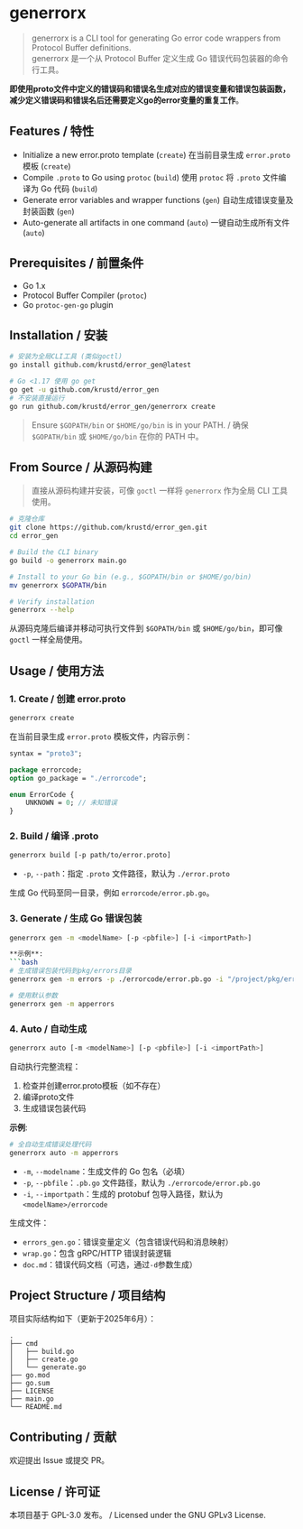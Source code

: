 # generrorx

> generrorx is a CLI tool for generating Go error code wrappers from Protocol Buffer definitions.  
> generrorx 是一个从 Protocol Buffer 定义生成 Go 错误代码包装器的命令行工具。

**即使用proto文件中定义的错误码和错误名生成对应的错误变量和错误包装函数，减少定义错误码和错误名后还需要定义go的error变量的重复工作**。

## Features / 特性

- Initialize a new error.proto template (`create`)
  在当前目录生成 `error.proto` 模板 (`create`)
- Compile `.proto` to Go using `protoc` (`build`)
  使用 `protoc` 将 `.proto` 文件编译为 Go 代码 (`build`)
- Generate error variables and wrapper functions (`gen`)
  自动生成错误变量及封装函数 (`gen`)
- Auto-generate all artifacts in one command (`auto`)
  一键自动生成所有文件 (`auto`)

## Prerequisites / 前置条件

- Go 1.x  
- Protocol Buffer Compiler (`protoc`)  
- Go `protoc-gen-go` plugin

## Installation / 安装

```bash
# 安装为全局CLI工具 (类似goctl)
go install github.com/krustd/error_gen@latest

# Go <1.17 使用 go get
go get -u github.com/krustd/error_gen
# 不安装直接运行
go run github.com/krustd/error_gen/generrorx create
```
>
> Ensure `$GOPATH/bin` or `$HOME/go/bin` is in your PATH. / 确保 `$GOPATH/bin` 或 `$HOME/go/bin` 在你的 PATH 中。
## From Source / 从源码构建

> 直接从源码构建并安装，可像 `goctl` 一样将 `generrorx` 作为全局 CLI 工具使用。

```bash
# 克隆仓库
git clone https://github.com/krustd/error_gen.git
cd error_gen

# Build the CLI binary
go build -o generrorx main.go

# Install to your Go bin (e.g., $GOPATH/bin or $HOME/go/bin)
mv generrorx $GOPATH/bin

# Verify installation
generrorx --help
```

从源码克隆后编译并移动可执行文件到 `$GOPATH/bin` 或 `$HOME/go/bin`，即可像 `goctl` 一样全局使用。

## Usage / 使用方法

### 1. Create / 创建 error.proto

```bash
generrorx create
```

在当前目录生成 `error.proto` 模板文件，内容示例：

```proto
syntax = "proto3";

package errorcode;
option go_package = "./errorcode";

enum ErrorCode {
    UNKNOWN = 0; // 未知错误
}
```

### 2. Build / 编译 .proto

```bash
generrorx build [-p path/to/error.proto]
```

- `-p`, `--path`：指定 `.proto` 文件路径，默认为 `./error.proto`

生成 Go 代码至同一目录，例如 `errorcode/error.pb.go`。

### 3. Generate / 生成 Go 错误包装

```bash
generrorx gen -m <modelName> [-p <pbfile>] [-i <importPath>]

**示例**:
```bash
# 生成错误包装代码到pkg/errors目录
generrorx gen -m errors -p ./errorcode/error.pb.go -i "/project/pkg/errors"

# 使用默认参数
generrorx gen -m apperrors
```

### 4. Auto / 自动生成

```bash
generrorx auto [-m <modelName>] [-p <pbfile>] [-i <importPath>]
```

自动执行完整流程：
1. 检查并创建error.proto模板（如不存在）
2. 编译proto文件
3. 生成错误包装代码

**示例**:
```bash
# 全自动生成错误处理代码
generrorx auto -m apperrors
```

- `-m`, `--modelname`：生成文件的 Go 包名（必填）  
- `-p`, `--pbfile`：`.pb.go` 文件路径，默认为 `./errorcode/error.pb.go`  
- `-i`, `--importpath`：生成的 protobuf 包导入路径，默认为 `<modelName>/errorcode`

生成文件：  
- `errors_gen.go`：错误变量定义（包含错误代码和消息映射）
- `wrap.go`：包含 gRPC/HTTP 错误封装逻辑
- `doc.md`：错误代码文档（可选，通过`-d`参数生成）

## Project Structure / 项目结构

项目实际结构如下（更新于2025年6月）：

```
.
├── cmd
│   ├── build.go
│   ├── create.go
│   └── generate.go
├── go.mod
├── go.sum
├── LICENSE
├── main.go
└── README.md
```

## Contributing / 贡献

欢迎提出 Issue 或提交 PR。

## License / 许可证

本项目基于 GPL-3.0 发布。 / Licensed under the GNU GPLv3 License.

